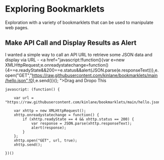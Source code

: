 # Exploring Bookmarklets
Exploration with a variety of bookmarklets that can be used to manipulate web pages.

## Make API Call and Display Results as Alert
I wanted a simple way to call an API URL to retrieve some JSON data and display via URL - <a href="javascript:!function(){var e=new XMLHttpRequest;e.onreadystatechange=function(){4==e.readyState&&200==e.status&&alert(JSON.parse(e.responseText))},e.open("GET","https://raw.githubusercontent.com/kinlane/bookmarklets/main/hello.json",!0),e.send()}();
">Drag and Dropo This</a>
```
javascript: (function() {

    var url = "https://raw.githubusercontent.com/kinlane/bookmarklets/main/hello.json";

    var xhttp = new XMLHttpRequest();
    xhttp.onreadystatechange = function() {
        if (xhttp.readyState == 4 && xhttp.status == 200) {
            var response = JSON.parse(xhttp.responseText);
            alert(response);
        }
    };
    xhttp.open("GET", url, true);
    xhttp.send();

})()
```

